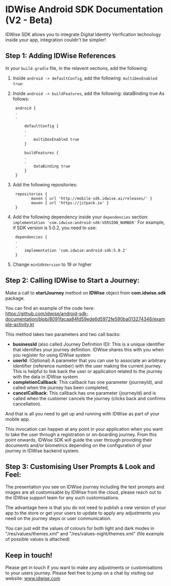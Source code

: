 # IDWise Android SDK Documentation (V2 - Beta)
IDWise SDK allows you to integrate Digital Identity Verification technology inside your app, integration couldn't be simpler!


## Step 1: Adding IDWise References
In your `build.gradle` file, in the relavent sections, add the following:
1. Inside `android -> defaultConfig`, add the following: `multiDexEnabled true`:
2. Inside `android -> buildFeatures`, add the following: dataBinding true
As follows:

	    android {
	    .
	    .
	    
	        defaultConfig {
	    	.
	    	.
	            multiDexEnabled true
	    	}
	    	
	        buildFeatures {
	    	.
	    	.
	            dataBinding true
	    	}
	    }
3. Add the following repositories: 

        repositories {
    	       maven { url 'http://mobile-sdk.idwise.ai/releases/' }
    	       maven { url 'https://jitpack.io' }
		}
4. Add the following dependency inside your `dependencies` section:
    `implementation 'com.idwise:android-sdk:VERSION_NUMBER'`
    For example, if SDK version is 5.0.2, you need to use:
    
		dependencies {
	    .
	    .
			implementation 'com.idwise:android-sdk:5.0.2'
		}
5. Change `minSdkVersion` to 19 or higher
    
## Step 2: Calling IDWise to Start a Journey:
Make a call to **startJourney** method on **IDWise** object from **com.idwise.sdk** package.

You can find an example of the code here:
https://github.com/idwise/android-sdk-documentation/blob/8091facaa84fd59ede6d5972fe590ba013274346/example-activity.kt

This method takes two parameters and two call backs:

* **businessId** (also called Journey Definition ID): This is a unique identifier that identifies your journey definition. IDWise shares this with you when you register for using IDWise system
* **userId**: (Optional) A parameter that you can use to associate an arbitrary identifier (reference number) with the user making the current journey. This is helpful to link back the user or application related to the journey with the data in IDWise system   
* **completionCallback**: This callback has one parameter (journeyId), and called when the journey has been completed,
* **cancelCallback**: This callback has one parameter (journeyId) and is called when the customer cancels the journey (clicks back and confirms cancellation).

And that is all you need to get up and running with IDWise as part of your mobile app.

This invocation can happen at any point in your application when you want to take the user through a registration or on-boarding journey.
From this point onwards, IDWise SDK will guide the user through providing their documents and/or biometrics depending on the configuration of your journey in IDWise backend system.

## Step 3: Customising User Prompts & Look and Feel:

The presentation you see on IDWise journey including the text prompts and images are all customisable by IDWise from the cloud, please reach out to the IDWise support team for any such customisations. 

The advantage here is that you do not need to publish a new version of your app to the store or get your users to update to apply any adjustments you need on the journey steps or user communication.

You can just edit the values of colours for both light and dark modes in "/res/values/themes.xml" and "/res/values-night/themes.xml" (file example of possible values is attached)

## Keep in touch!
Please get in touch if you want to make any adjustments or customisations to your users journey.
Please feel free to jump on a chat by visiting our website: www.idwise.com
